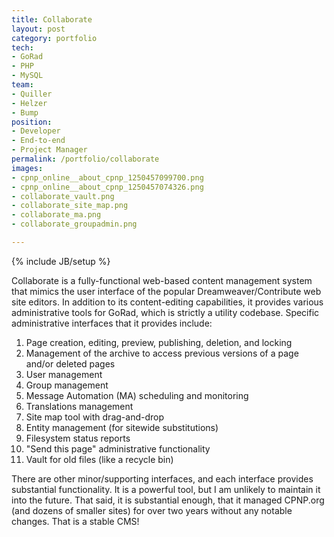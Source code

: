 ```yaml
---
title: Collaborate
layout: post
category: portfolio
tech:
- GoRad
- PHP
- MySQL
team:
- Quiller
- Helzer
- Bump
position:
- Developer
- End-to-end
- Project Manager
permalink: /portfolio/collaborate
images:
- cpnp_online__about_cpnp_1250457099700.png
- cpnp_online__about_cpnp_1250457074326.png
- collaborate_vault.png
- collaborate_site_map.png
- collaborate_ma.png
- collaborate_groupadmin.png

---
```

{% include JB/setup %}
<div id="node-11" class="node node-portfolio node-promoted">
  <div class="content clearfix">
    <div class="field field-name-body field-type-text-with-summary field-label-hidden"><div class="field-items"><div class="field-item even"><p>Collaborate is a fully-functional web-based content management system that mimics the user interface of the popular Dreamweaver/Contribute web site editors. In addition to its content-editing capabilities, it provides various administrative tools for GoRad, which is strictly a utility codebase. Specific administrative interfaces that it provides include:</p>
<ol><li>
		Page creation, editing, preview, publishing, deletion, and locking</li>
	<li>
		Management of the archive to access previous versions of a page and/or deleted pages</li>
	<li>
		User management</li>
	<li>
		Group management</li>
	<li>
		Message Automation (MA) scheduling and monitoring</li>
	<li>
		Translations management</li>
	<li>
		Site map tool with drag-and-drop</li>
	<li>
		Entity management (for sitewide substitutions)</li>
	<li>
		Filesystem status reports</li>
	<li>
		"Send this page" administrative functionality</li>
	<li>
		Vault for old files (like a recycle bin)</li>
</ol><p>There are other minor/supporting interfaces, and each interface provides substantial functionality. It is a powerful tool, but I am unlikely to maintain it into the future. That said, it is substantial enough, that it managed CPNP.org (and dozens of smaller sites) for over two years without any notable changes. That is a stable CMS!</p>
</div></div></div>  </div>
</div>

